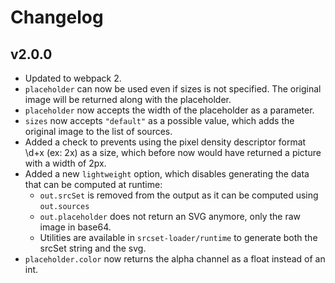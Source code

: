 # Changelog

## v2.0.0

- Updated to webpack 2.
- `placeholder` can now be used even if sizes is not specified.
  The original image will be returned along with the placeholder.
- `placeholder` now accepts the width of the placeholder as a parameter.
- `sizes` now accepts `"default"` as a possible value, which adds the original image to the list of sources.
- Added a check to prevents using the pixel density descriptor format \\d+x (ex: 2x) as a size, 
  which before now would have returned a picture with a width of 2px.
- Added a new `lightweight` option, which disables generating the data that can be computed at runtime:
    - `out.srcSet` is removed from the output as it can be computed using `out.sources`
    - `out.placeholder` does not return an SVG anymore, only the raw image in base64.
    - Utilities are available in `srcset-loader/runtime` to generate both the srcSet string and the svg.
- `placeholder.color` now returns the alpha channel as a float instead of an int.
